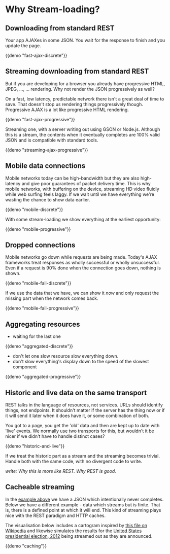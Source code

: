 # Why Stream-loading?

## Downloading from standard REST

Your app AJAXes in some JSON. You wait for the response to finish and you update the
page.

{{demo "fast-ajax-discrete"}}

## Streaming downloading from standard REST

But if you are developing for a browser you already have progressive HTML, JPEG,
..., ... rendering. Why not render the JSON progressively as well?

On a fast, low latency, predictable network there isn't a great deal of time to save.
That doesn't stop us rendering things progressively though. Progressive AJAX is a lot
like progressive HTML rendering.

{{demo "fast-ajax-progressive"}}

Streaming one, with a server writing out using GSON or Node.js. Although this is a stream,
the contents when it eventually completes are 100% valid JSON and is compatible with
standard tools.

{{demo "streaming-ajax-progressive"}}

## Mobile data connections

Mobile networks today can be high-bandwidth but they are also high-latency and
give poor guarantees of packet delivery time. This is why mobile networks, with buffering
on the device, streaming HD video fluidly while web surfing feels laggy. If we wait until
we have everything we're wasting the chance to show data earlier.

{{demo "mobile-discrete"}}

With some stream-loading we show everything at the earliest opportunity:

{{demo "mobile-progressive"}}

## Dropped connections

Mobile networks go down while requests are being made. Today's AJAX frameworks treat
responses as wholly successful or wholly unsuccessful. Even if a request is 90% done
when the connection goes down, nothing is shown.

{{demo "mobile-fail-discrete"}}

If we use the data that we have, we can show it *now* and only request the missing
part when the network comes back.

{{demo "mobile-fail-progressive"}}

## Aggregating resources

- waiting for the last one

{{demo "aggregated-discrete"}}

- don't let one slow resource slow everything down.
- don't slow everything's display down to the speed of the slowest component

{{demo "aggregated-progressive"}}

## Historic and live data on the same transport

REST talks in the language of resources, not services. URLs should identify
things, not endpoints. It shouldn't matter if the server has the thing now
or if it will send it later when it does have it, or some combination of
both.

You got to a page, you get the 'old' data and then are kept up
to date with 'live' events.
We normally use two transports for this, but wouldn't it be
nicer if we didn't have to handle distinct cases?

{{demo "historic-and-live"}}

If we treat the historic part as a stream and the streaming
becomes trivial. Handle both with the same code, with no
divergent code to write.

*write: Why this is more like REST. Why REST is good.*

## Cacheable streaming

In the [example above](#) we have a JSON which intentionally never 
completes. Below we have a different example - data which streams
but is finite. That is, there is a defined point at which it will end.
This kind of streaming plays nice with the REST paradigm and HTTP caches.

The visualisation below includes a cartogram inspired by 
[this file on Wikipedia](http://en.wikipedia.org/wiki/File:Cartogram%E2%80%942012_Electoral_Vote.svg)
and likewise simulates the results for the [United States presidential election, 2012](http://en.wikipedia.org/wiki/United_States_presidential_election,_2012)
being streamed out as they are announced.

{{demo "caching"}}
